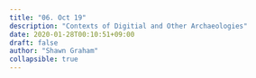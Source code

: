 ```yaml
---
title: "06. Oct 19"
description: "Contexts of Digitial and Other Archaeologies"
date: 2020-01-28T00:10:51+09:00
draft: false
author: "Shawn Graham"
collapsible: true
---
```


